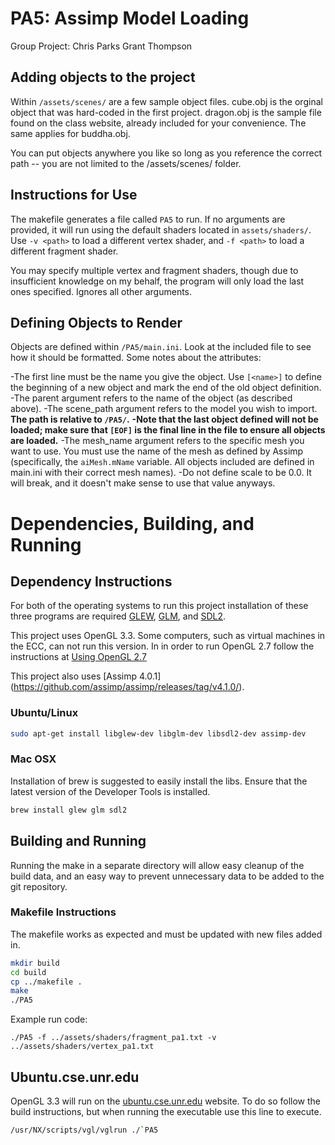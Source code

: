 # PA5: Assimp Model Loading
Group Project:
Chris Parks
Grant Thompson

## Adding objects to the project
Within ```/assets/scenes/``` are a few sample object files. cube.obj is the orginal object that was hard-coded in the first project. dragon.obj is the sample file found on the class website, already included for your convenience. The same applies for buddha.obj.

You can put objects anywhere you like so long as you reference the correct path -- you are not limited to the /assets/scenes/ folder.

## Instructions for Use
The makefile generates a file called ```PA5``` to run. If no arguments are provided, it will run using the default shaders located in ```assets/shaders/```. Use ```-v <path>``` to load a different vertex shader, and ```-f <path>``` to load a different fragment shader.

You may specify multiple vertex and fragment shaders, though due to insufficient knowledge on my behalf, the program will only load the last ones specified. Ignores all other arguments.

## Defining Objects to Render
Objects are defined within ```/PA5/main.ini```. Look at the included file to see how it should be formatted. Some notes about the attributes:

-The first line must be the name you give the object. Use ```[<name>]``` to define the beginning of a new object and mark the end of the old object definition.
-The parent argument refers to the name of the object (as described above).
-The scene_path argument refers to the model you wish to import.  **The path is relative to ```/PA5/```.**
**-Note that the last object defined will not be loaded; make sure that ```[EOF]``` is the final line in the file to ensure all objects are loaded.**
-The mesh_name argument refers to the specific mesh you want to use. You must use the name of the mesh as defined by Assimp (specifically, the ```aiMesh.mName``` variable. All objects included are defined in main.ini with their correct mesh names).
-Do not define scale to be 0.0. It will break, and it doesn't make sense to use that value anyways.

# Dependencies, Building, and Running

## Dependency Instructions
For both of the operating systems to run this project installation of these three programs are required [GLEW](http://glew.sourceforge.net/), [GLM](http://glm.g-truc.net/0.9.7/index.html), and [SDL2](https://wiki.libsdl.org/Tutorials).

This project uses OpenGL 3.3. Some computers, such as virtual machines in the ECC, can not run this version. In in order to run OpenGL 2.7 follow the instructions at [Using OpenGL 2.7](https://github.com/HPC-Vis/computer-graphics/wiki/Using-OpenGL-2.7)

This project also uses [Assimp 4.0.1] (https://github.com/assimp/assimp/releases/tag/v4.1.0/).

### Ubuntu/Linux
```bash
sudo apt-get install libglew-dev libglm-dev libsdl2-dev assimp-dev
```

### Mac OSX
Installation of brew is suggested to easily install the libs. Ensure that the latest version of the Developer Tools is installed.
```bash
brew install glew glm sdl2
```

## Building and Running
Running the make in a separate directory will allow easy cleanup of the build data, and an easy way to prevent unnecessary data to be added to the git repository.  

### Makefile Instructions 
The makefile works as expected and must be updated with new files added in.

```bash
mkdir build
cd build
cp ../makefile .
make
./PA5
```

Example run code:
```
./PA5 -f ../assets/shaders/fragment_pa1.txt -v ../assets/shaders/vertex_pa1.txt
```

## Ubuntu.cse.unr.edu
OpenGL 3.3 will run on the [ubuntu.cse.unr.edu](https://ubuntu.cse.unr.edu/) website. To do so follow the build instructions, but when running the executable use this line to execute.
```bash
/usr/NX/scripts/vgl/vglrun ./`PA5
```
